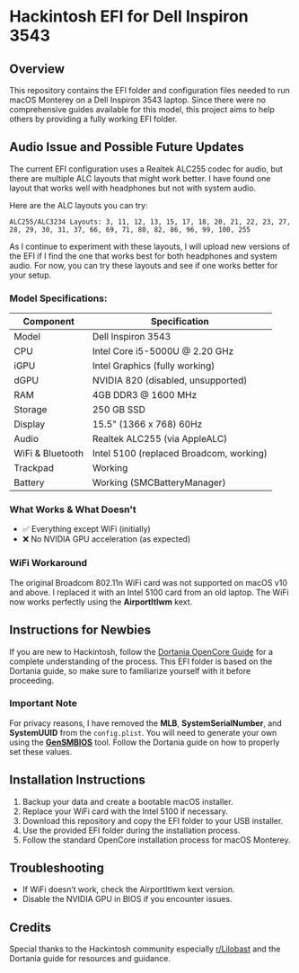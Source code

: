 # Hackintosh EFI for Dell Inspiron 3543

## Overview
This repository contains the EFI folder and configuration files needed to run macOS Monterey on a Dell Inspiron 3543 laptop. Since there were no comprehensive guides available for this model, this project aims to help others by providing a fully working EFI folder.


## Audio Issue and Possible Future Updates

The current EFI configuration uses a Realtek ALC255 codec for audio, but there are multiple ALC layouts that might work better. I have found one layout that works well with headphones but not with system audio.

Here are the ALC layouts you can try:

    ALC255/ALC3234 Layouts: 3, 11, 12, 13, 15, 17, 18, 20, 21, 22, 23, 27, 28, 29, 30, 31, 37, 66, 69, 71, 80, 82, 86, 96, 99, 100, 255

As I continue to experiment with these layouts, I will upload new versions of the EFI if I find the one that works best for both headphones and system audio. For now, you can try these layouts and see if one works better for your setup.

### Model Specifications:
| Component       | Specification                             |
| -------------- | ----------------------------------------- |
| Model           | Dell Inspiron 3543                        |
| CPU             | Intel Core i5-5000U @ 2.20 GHz             |
| iGPU            | Intel Graphics (fully working)             |
| dGPU            | NVIDIA 820 (disabled, unsupported)         |
| RAM             | 4GB DDR3 @ 1600 MHz                        |
| Storage         | 250 GB SSD                                |
| Display         | 15.5" (1366 x 768) 60Hz                   |
| Audio           | Realtek ALC255 (via AppleALC)              |
| WiFi & Bluetooth| Intel 5100 (replaced Broadcom, working)    |
| Trackpad        | Working                                   |
| Battery         | Working (SMCBatteryManager)                |

### What Works & What Doesn't
- ✅ Everything except WiFi (initially)
- ❌ No NVIDIA GPU acceleration (as expected)

### WiFi Workaround
The original Broadcom 802.11n WiFi card was not supported on macOS v10 and above. I replaced it with an Intel 5100 card from an old laptop. The WiFi now works perfectly using the **AirportItlwm** kext.

## Instructions for Newbies
If you are new to Hackintosh, follow the [Dortania OpenCore Guide](https://dortania.github.io/OpenCore-Install-Guide/) for a complete understanding of the process. This EFI folder is based on the Dortania guide, so make sure to familiarize yourself with it before proceeding.

### Important Note
For privacy reasons, I have removed the **MLB**, **SystemSerialNumber**, and **SystemUUID** from the `config.plist`. You will need to generate your own using the [**GenSMBIOS**](https://github.com/corpnewt/GenSMBIOS) tool. Follow the Dortania guide on how to properly set these values.

## Installation Instructions
1. Backup your data and create a bootable macOS installer.
2. Replace your WiFi card with the Intel 5100 if necessary.
3. Download this repository and copy the EFI folder to your USB installer.
4. Use the provided EFI folder during the installation process.
5. Follow the standard OpenCore installation process for macOS Monterey.

## Troubleshooting
- If WiFi doesn’t work, check the AirportItlwm kext version.
- Disable the NVIDIA GPU in BIOS if you encounter issues.

## Credits
Special thanks to the Hackintosh community especially [r/Lilobast](https://www.reddit.com/user/Lilobast/) and the Dortania guide for resources and guidance.


